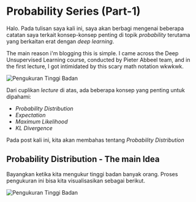# Probability Series (Part-1)

Halo. Pada tulisan saya kali ini, saya akan berbagi mengenai beberapa catatan saya terkait konsep-konsep penting di topik *probability* terutama yang berkaitan erat dengan *deep learning*. 

The main reason i'm blogging this is simple. I came across the Deep Unsupervised Learning course, conducted by Pieter Abbeel team, and in the first lecture, I got intimidated by this scary math notation wkwkwk.

![Pengukuran Tinggi Badan](cendekiaaa.github.io/assets/Lecture-Snippet.png) 

Dari cuplikan *lecture* di atas, ada beberapa konsep yang penting untuk dipahami: 
* *Probability Distribution*
* *Expectation*
* *Maximum Likelihood*
* *KL Divergence*

Pada post kali ini, kita akan membahas tentang *Probability Distribution*

## Probability Distribution - The main Idea

Bayangkan ketika kita mengukur tinggi badan banyak orang. Proses pengukuran ini bisa kita visualisasikan sebagai berikut.

![Pengukuran Tinggi Badan](cendekia.github.io/assets/Picture1.png)



